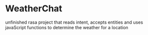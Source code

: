 # WeatherChat
unfinished rasa project that reads intent, accepts entities and uses javaScript functions to determine the weather for a location
